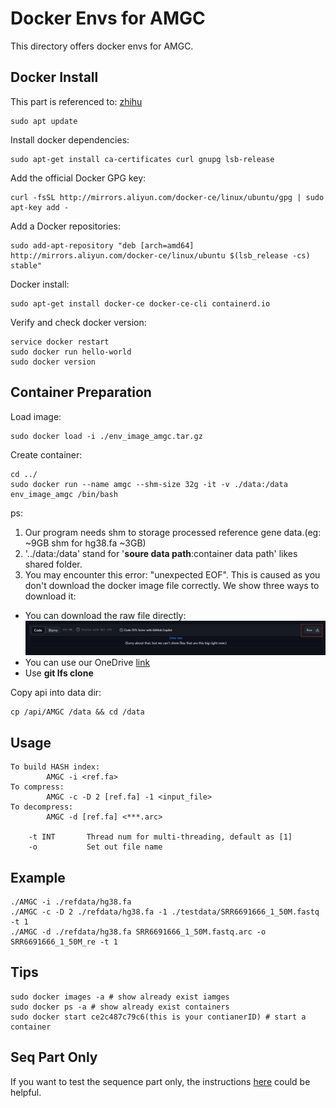 # Docker Envs for AMGC

This directory offers docker envs for AMGC.

## Docker Install
This part is referenced to: [zhihu](https://zhuanlan.zhihu.com/p/651148141)

```terminal
sudo apt update
```
Install docker dependencies:
```terminal
sudo apt-get install ca-certificates curl gnupg lsb-release
```
Add the official Docker GPG key:
```terminal
curl -fsSL http://mirrors.aliyun.com/docker-ce/linux/ubuntu/gpg | sudo apt-key add -
```
Add a Docker repositories:
```terminal
sudo add-apt-repository "deb [arch=amd64] http://mirrors.aliyun.com/docker-ce/linux/ubuntu $(lsb_release -cs) stable"
```
Docker install:
```terminal
sudo apt-get install docker-ce docker-ce-cli containerd.io
```
Verify and check docker version:
```terminal
service docker restart
sudo docker run hello-world
sudo docker version
```


## Container Preparation

Load image:
```terminal
sudo docker load -i ./env_image_amgc.tar.gz
```
Create container:
```terminal
cd ../
sudo docker run --name amgc --shm-size 32g -it -v ./data:/data env_image_amgc /bin/bash 
```
ps: 

1. Our program needs shm to storage processed reference  gene data.(eg: ~9GB shm for hg38.fa ~3GB) 
2. '../data:/data' stand for '**soure data path**:container data path' likes shared folder.
3. You may encounter this error: "unexpected EOF". This is caused as you don't download the docker image file correctly. We show three ways to download it:

* You can download the raw file directly:![AMGC/Docker/env_image_amgc.tar.gz](./tip.jpg)
* You can use our OneDrive [link](https://1drv.ms/u/s!AiyNov2MdfiQgVRGq-Ey5727Gau1?e=BX9WIB)
* Use **git lfs clone**

Copy api into data dir:

```terminal
cp /api/AMGC /data && cd /data
```

## Usage
```text
To build HASH index:
        AMGC -i <ref.fa>
To compress:
        AMGC -c -D 2 [ref.fa] -1 <input_file> 
To decompress:
        AMGC -d [ref.fa] <***.arc>

	-t INT       Thread num for multi-threading, default as [1]
	-o           Set out file name
```

## Example
``` terminal
./AMGC -i ./refdata/hg38.fa
./AMGC -c -D 2 ./refdata/hg38.fa -1 ./testdata/SRR6691666_1_50M.fastq -t 1
./AMGC -d ./refdata/hg38.fa SRR6691666_1_50M.fastq.arc -o SRR6691666_1_50M_re -t 1
```

## Tips
``` terminal
sudo docker images -a # show already exist iamges
sudo docker ps -a # show already exist containers
sudo docker start ce2c487c79c6(this is your contianerID) # start a container
```


## Seq Part Only

If you want to test the sequence part only, the instructions [here](../README.md) could be helpful.
